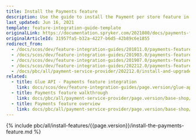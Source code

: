 ```yaml
---
title: Install the Payments feature
description: Use the guide to install the Payment per store feature in your project.
last_updated: Jun 16, 2021
template: feature-integration-guide-template
originalLink: https://documentation.spryker.com/2021080/docs/payments-feature-integration
originalArticleId: 31957fa5-b32a-4227-b6d5-42b89c6e1855
redirect_from:
  - /docs/scos/dev/feature-integration-guides/201811.0/payments-feature-integration.html
  - /docs/scos/dev/feature-integration-guides/201903.0/payments-feature-integration.html
  - /docs/scos/dev/feature-integration-guides/201907.0/payments-feature-integration.html
  - /docs/scos/dev/feature-integration-guides/202212.0/payments-feature-integration.html
  - /docs/pbc/all/payment-service-provider/202212.0/install-and-upgrade/install-the-payments-feature.html
related:
  - title: Glue API - Payments feature integration
    link: docs/scos/dev/feature-integration-guides/page.version/glue-api/glue-api-payments-feature-integration.html
  - title: Payments feature walkthrough
    link: docs/pbc/all/payment-service-provider/page.version/base-shop/payments-feature-overview.html
  - title: Payments feature overview
    link: docs/pbc/all/payment-service-provider/page.version/base-shop/payments-feature-overview.html
---
```


{% include pbc/all/install-features/{{page.version}}/install-the-payments-feature.md %} <!-- To edit, see /_includes/pbc/all/install-features/202212.0/install-the-payments-feature.md -->
